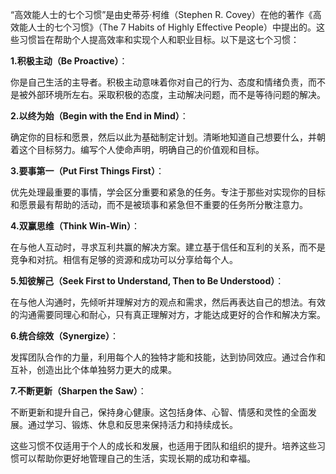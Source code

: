 “高效能人士的七个习惯”是由史蒂芬·柯维（Stephen R. Covey）在他的著作《高效能人士的七个习惯》（The 7 Habits of Highly Effective People）中提出的。这些习惯旨在帮助个人提高效率和实现个人和职业目标。以下是这七个习惯：

**1.积极主动（Be Proactive）**：

你是自己生活的主导者。积极主动意味着你对自己的行为、态度和情绪负责，而不是被外部环境所左右。采取积极的态度，主动解决问题，而不是等待问题的解决。

**2.以终为始（Begin with the End in Mind）**：

确定你的目标和愿景，然后以此为基础制定计划。清晰地知道自己想要什么，并朝着这个目标努力。编写个人使命声明，明确自己的价值观和目标。

**3.要事第一（Put First Things First）**：

优先处理最重要的事情，学会区分重要和紧急的任务。专注于那些对实现你的目标和愿景最有帮助的活动，而不是被琐事和紧急但不重要的任务所分散注意力。

**4.双赢思维（Think Win-Win）**：

在与他人互动时，寻求互利共赢的解决方案。建立基于信任和互利的关系，而不是竞争和对抗。相信有足够的资源和成功可以分享给每个人。

**5.知彼解己（Seek First to Understand, Then to Be Understood）**：

在与他人沟通时，先倾听并理解对方的观点和需求，然后再表达自己的想法。有效的沟通需要同理心和耐心，只有真正理解对方，才能达成更好的合作和解决方案。

**6.统合综效（Synergize）**：

发挥团队合作的力量，利用每个人的独特才能和技能，达到协同效应。通过合作和互补，创造出比个体单独努力更大的成果。

**7.不断更新（Sharpen the Saw）**：

不断更新和提升自己，保持身心健康。这包括身体、心智、情感和灵性的全面发展。通过学习、锻炼、休息和反思来保持活力和持续成长。

这些习惯不仅适用于个人的成长和发展，也适用于团队和组织的提升。培养这些习惯可以帮助你更好地管理自己的生活，实现长期的成功和幸福。